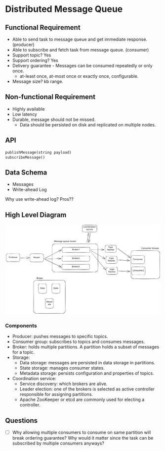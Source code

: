 # Distributed Message Queue

## Functional Requirement

* Able to send task to message queue and get immediate response. (producer)
* Able to subscribe and fetch task from message queue. (consumer)
* Support topic? Yes
* Support ordering? Yes
* Delivery guarantee - Messages can be consumed repeatedly or only once.
  * at-least once, at-most once or exactly once, configurable.
* Message size? kb range.

## Non-functional Requirement

* Highly available
* Low latency
* Durable, message should not be missed.
  * Data should be persisted on disk and replicated on multiple nodes.

## API

```
publishMessage(string payload)
subscribeMessage()
```

## Data Schema

* Messages
* Write-ahead Log

Why use write-ahead log? Pros??

## High Level Diagram

<img src="../../.gitbook/assets/file.excalidraw (7).svg" alt="" class="gitbook-drawing">

### Components

* Producer: pushes messages to specific topics.
* Consumer group: subscribes to topics and consumes messages.
* Broker: holds multiple partitions. A partition holds a subset of messages for a topic.
* Storage:
  * Data storage: messages are persisted in data storage in partitions.
  * State storage: manages consumer states.
  * Metadata storage: persists configuration and properties of topics.
* Coordination service:
  * Service discovery: which brokers are alive.
  * Leader election: one of the brokers is selected as active controller responsible for assigning partitions.
  * Apache ZooKeeper or etcd are commonly used for electing a controller.

## Questions

* [ ] Why allowing multiple consumers to consume on same partition will break ordering guarantee? Why would it matter since the task can be subscribed by multiple consumers anyways?
